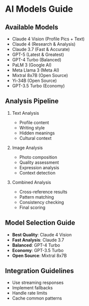 # AI Models Guide

## Available Models
- Claude 4 Vision (Profile Pics + Text)
- Claude 4 (Research & Analysis)
- Claude 3.7 (Fast & Accurate)
- GPT-5 (Latest & Greatest)
- GPT-4 Turbo (Balanced)
- PaLM 3 (Google AI)
- Meta Llama 3 (Meta AI)
- Mixtral 8x7B (Open Source)
- Yi-34B (Open Source)
- GPT-3.5 Turbo (Economy)

## Analysis Pipeline
1. Text Analysis
   - Profile content
   - Writing style
   - Hidden meanings
   - Cultural context

2. Image Analysis
   - Photo composition
   - Quality assessment
   - Expression analysis
   - Context detection

3. Combined Analysis
   - Cross-reference results
   - Pattern matching
   - Consistency checking
   - Final scoring

## Model Selection Guide
- **Best Quality**: Claude 4 Vision
- **Fast Analysis**: Claude 3.7
- **Balanced**: GPT-4 Turbo
- **Economy**: GPT-3.5 Turbo
- **Open Source**: Mixtral 8x7B

## Integration Guidelines
- Use streaming responses
- Implement fallbacks
- Handle rate limits
- Cache common patterns